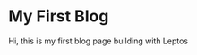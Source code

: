 <!--Date: 2025-01-14 12:00:00-->
<!--Tags: Rust-->

# My First Blog

Hi, this is my first blog page building with Leptos
